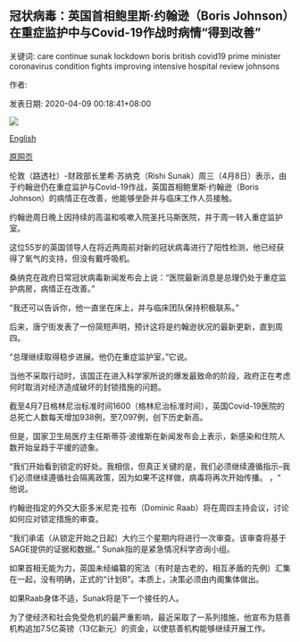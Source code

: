 ## 冠状病毒：英国首相鲍里斯·约翰逊（Boris Johnson）在重症监护中与Covid-19作战时病情“得到改善”

关键词: care continue sunak lockdown boris british covid19 prime minister coronavirus condition fights improving intensive hospital review johnsons

作者: 

发表日期: 2020-04-09 00:18:41+08:00

![](https://www.straitstimes.com/sites/default/files/media-youtube/TAj0XKAELF8.jpg)

[English](Coronavirus%3A%20British%20PM%20Boris%20Johnson%27s%20condition%20%27improving%27%20as%20he%20fights%20Covid-19%20in%20intensive%20care.md)

[原网页](https://www.straitstimes.com/world/europe/coronavirus-british-pm-boris-johnsons-condition-improving-can-sit-up-in-bed-says)

伦敦（路透社）-财政部长里希·苏纳克（Rishi Sunak）周三（4月8日）表示，由于约翰逊仍在重症监护与Covid-19作战，英国首相鲍里斯·约翰逊（Boris Johnson）的病情正在改善，他能够坐卧并与临床工作人员接触。

约翰逊周日晚上因持续的高温和咳嗽入院圣托马斯医院，并于周一转入重症监护室。

这位55岁的英国领导人在将近两周前对新的冠状病毒进行了阳性检测，他已经获得了氧气的支持，但没有戴呼吸机。

桑纳克在政府日常冠状病毒新闻发布会上说：“医院最新消息是总理仍处于重症监护病房，病情正在改善。”

“我还可以告诉你，他一直坐在床上，并与临床团队保持积极联系。”

后来，唐宁街发表了一份简短声明，预计这将是约翰逊状况的最新更新，直到周四。

“总理继续取得稳步进展。他仍在重症监护室，”它说。

当他不采取行动时，该国正在进入科学家所说的爆发最致命的阶段，政府正在考虑何时取消对经济造成破坏的封锁措施的问题。

截至4月7日格林尼治标准时间1600（格林尼治标准时间），英国Covid-19医院的总死亡人数每天增加938例，至7,097例，创下历史新高。

但是，国家卫生局医疗主任斯蒂芬·波维斯在新闻发布会上表示，新感染和住院人数开始呈趋于平缓的迹象。

“我们开始看到锁定的好处。我相信，但真正关键的是，我们必须继续遵循指示–我们必须继续遵循社会隔离政策，因为如果不这样做，病毒将再次开始传播。 ，“ 他说。

约翰逊指定的外交大臣多米尼克·拉布（Dominic Raab）将在周四主持会议，讨论如何应对锁定措施的审查。

“我们承诺（从锁定开始之日起）大约三个星期内将进行一次审查。该审查将基于SAGE提供的证据和数据。” Sunak指的是紧急情况科学咨询小组。

如果首相无能为力，英国未经编纂的宪法（有时是古老的，相互矛盾的先例）汇集在一起​​，没有明确，正式的“计划B”。本质上，决策必须由内阁集体做出。

如果Raab身体不适，Sunak将是下一个接任的人。

为了使经济和社会免受危机的最严重影响，最近采取了一系列措施，他宣布为慈善机构追加7.5亿英镑（13亿新元）的资金，以使慈善机构能够继续开展工作。